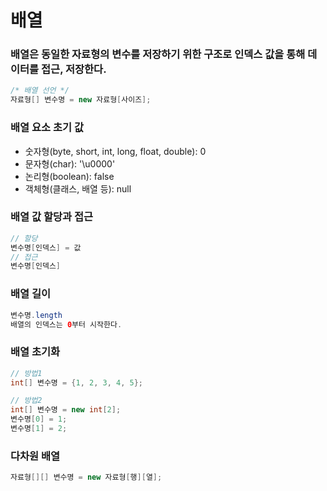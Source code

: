 # 배열
### 배열은 동일한 자료형의 변수를 저장하기 위한 구조로 인덱스 값을 통해 데이터를 접근, 저장한다.

``` java
/* 배열 선언 */
자료형[] 변수명 = new 자료형[사이즈];
```

### 배열 요소 초기 값
* 숫자형(byte, short, int, long, float, double): 0
* 문자형(char): '\u0000'
* 논리형(boolean): false
* 객체형(클래스, 배열 등): null

### 배열 값 할당과 접근
``` java
// 할당
변수명[인덱스] = 값
// 접근
변수명[인덱스]
```

### 배열 길이
``` java
변수명.length
배열의 인덱스는 0부터 시작한다.
```

### 배열 초기화
``` java
// 방법1
int[] 변수명 = {1, 2, 3, 4, 5};

// 방법2
int[] 변수명 = new int[2];
변수명[0] = 1;
변수명[1] = 2;
```

### 다차원 배열
``` java
자료형[][] 변수명 = new 자료형[행][열];
```